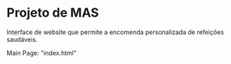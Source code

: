 # Projeto de MAS

Interface de website que permite a encomenda personalizada de refeições saudáveis.

Main Page: "index.html"
